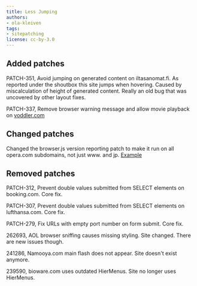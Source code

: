 ```yaml
---
title: Less Jumping
authors:
- ola-kleiven
tags:
- sitepatching
license: cc-by-3.0
---
```


## Added patches



PATCH-351, Avoid jumping on generated content on iltasanomat.fi. As reported under the shoutbox this site jumps when hovering. Caused by miscalculation of height of generated content. Really an old bug that was uncovered by other layout fixes.

PATCH-337, Remove browser warning message and allow movie playback on <a href="http://www.voddler.com" target="_blank">voddler.com</a>

## Changed patches



Changed the browser.js version reporting patch to make it run on all opera.com subdomains, not just www. and jp. <a href="http://ru.opera.com/docs/browserjs/" target="_blank">Example</a>

## Removed patches



PATCH-312, Prevent double values submitted from SELECT elements on booking.com. Core fix.

PATCH-307, Prevent double values submitted from SELECT elements on lufthansa.com. Core fix.

PATCH-279, Fix URLs with empty port number on form submit. Core fix.

262693, AOL browser sniffing causes missing styling. Site changed. There are new issues though.

241286, Namooya.com main flash does not appear. Site doesn&#39;t exist anymore.

239590, bioware.com uses outdated HierMenus. Site no longer uses HierMenus.
